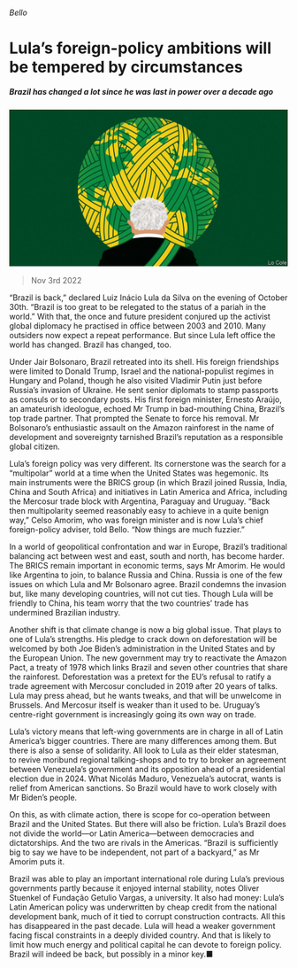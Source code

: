 ###### Bello

# Lula’s foreign-policy ambitions will be tempered by circumstances 

##### Brazil has changed a lot since he was last in power over a decade ago 

![image](images/20221105_AMD001.jpg) 

> Nov 3rd 2022 

“Brazil is back,” declared Luiz Inácio Lula da Silva on the evening of October 30th. “Brazil is too great to be relegated to the status of a pariah in the world.” With that, the once and future president conjured up the activist global diplomacy he practised in office between 2003 and 2010. Many outsiders now expect a repeat performance. But since Lula left office the world has changed. Brazil has changed, too. 

Under Jair Bolsonaro, Brazil retreated into its shell. His foreign friendships were limited to Donald Trump, Israel and the national-populist regimes in Hungary and Poland, though he also visited Vladimir Putin just before Russia’s invasion of Ukraine. He sent senior diplomats to stamp passports as consuls or to secondary posts. His first foreign minister, Ernesto Araújo, an amateurish ideologue, echoed Mr Trump in bad-mouthing China, Brazil’s top trade partner. That prompted the Senate to force his removal. Mr Bolsonaro’s enthusiastic assault on the Amazon rainforest in the name of development and sovereignty tarnished Brazil’s reputation as a responsible global citizen.

Lula’s foreign policy was very different. Its cornerstone was the search for a “multipolar” world at a time when the United States was hegemonic. Its main instruments were the BRICS group (in which Brazil joined Russia, India, China and South Africa) and initiatives in Latin America and Africa, including the Mercosur trade block with Argentina, Paraguay and Uruguay. “Back then multipolarity seemed reasonably easy to achieve in a quite benign way,” Celso Amorim, who was foreign minister and is now Lula’s chief foreign-policy adviser, told Bello. “Now things are much fuzzier.”

In a world of geopolitical confrontation and war in Europe, Brazil’s traditional balancing act between west and east, south and north, has become harder. The BRICS remain important in economic terms, says Mr Amorim. He would like Argentina to join, to balance Russia and China. Russia is one of the few issues on which Lula and Mr Bolsonaro agree. Brazil condemns the invasion but, like many developing countries, will not cut ties. Though Lula will be friendly to China, his team worry that the two countries’ trade has undermined Brazilian industry.

Another shift is that climate change is now a big global issue. That plays to one of Lula’s strengths. His pledge to crack down on deforestation will be welcomed by both Joe Biden’s administration in the United States and by the European Union. The new government may try to reactivate the Amazon Pact, a treaty of 1978 which links Brazil and seven other countries that share the rainforest. Deforestation was a pretext for the EU’s refusal to ratify a trade agreement with Mercosur concluded in 2019 after 20 years of talks. Lula may press ahead, but he wants tweaks, and that will be unwelcome in Brussels. And Mercosur itself is weaker than it used to be. Uruguay’s centre-right government is increasingly going its own way on trade.

Lula’s victory means that left-wing governments are in charge in all of Latin America’s bigger countries. There are many differences among them. But there is also a sense of solidarity. All look to Lula as their elder statesman, to revive moribund regional talking-shops and to try to broker an agreement between Venezuela’s government and its opposition ahead of a presidential election due in 2024. What Nicolás Maduro, Venezuela’s autocrat, wants is relief from American sanctions. So Brazil would have to work closely with Mr Biden’s people. 

On this, as with climate action, there is scope for co-operation between Brazil and the United States. But there will also be friction. Lula’s Brazil does not divide the world—or Latin America—between democracies and dictatorships. And the two are rivals in the Americas. “Brazil is sufficiently big to say we have to be independent, not part of a backyard,” as Mr Amorim puts it.

Brazil was able to play an important international role during Lula’s previous governments partly because it enjoyed internal stability, notes Oliver Stuenkel of Fundação Getulio Vargas, a university. It also had money: Lula’s Latin American policy was underwritten by cheap credit from the national development bank, much of it tied to corrupt construction contracts. All this has disappeared in the past decade. Lula will head a weaker government facing fiscal constraints in a deeply divided country. And that is likely to limit how much energy and political capital he can devote to foreign policy. Brazil will indeed be back, but possibly in a minor key.■





